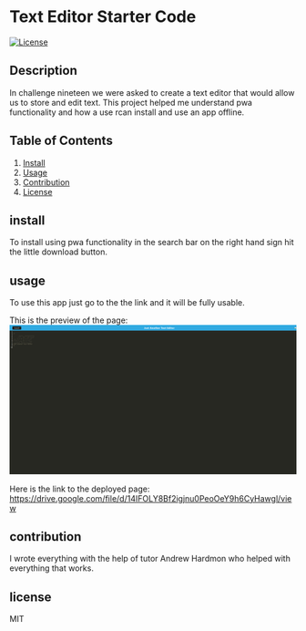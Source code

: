 # Text Editor Starter Code
  [![License](https://img.shields.io/badge/License-MIT-blue.svg)](https://opensource.org/licenses/MIT)
## Description
In challenge nineteen we were asked to create a text editor that would allow us to store and edit text. This project helped me understand pwa functionality and how a use rcan install and use an app offline.
## Table of Contents
1. [Install](#install)
2. [Usage](#usage)
3. [Contribution](#contribution)
4. [License](#license)

## install
To install using pwa functionality in the search bar on the right hand sign hit the little download button.

## usage
To use this app just go to the the link and it will be fully usable.

This is the preview of the page:
![Text editor](./assets/screencapture-localhost-8080-2023-06-19-23_17_05.jpg)

Here is the link to the deployed page:  https://drive.google.com/file/d/14IFOLY8Bf2igjnu0PeoOeY9h6CyHawgl/view

## contribution
I wrote everything with the help of tutor Andrew Hardmon who helped with everything that works.

## license
MIT